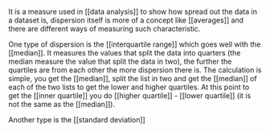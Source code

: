 It is a measure used in [[data analysis]] to show how spread out the data in a dataset is, dispersion itself is more of a concept like [[averages]] and there are different ways of measuring such characteristic.

One type of dispersion is the [[interquartile range]] which goes well with the [[median]]. It measures the values that split the data into quarters (the median measure the value that split the data in two), the further the quartiles are from each other the more dispersion there is. The calculation is simple, you get the [[median]], split the list in two and get the [[median]] of each of the two lists to get the lower and higher quartiles. At this point to get the [[inner quartile]] you do [[higher quartile]] - [[lower quartile]] (it is not the same as the [[median]]).

Another type is the [[standard deviation]]